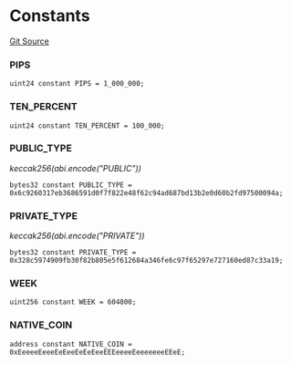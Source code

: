 # Constants
[Git Source](https://github.com/ArrakisFinance/arrakis-modular/blob/main/src/constants/CArrakis.sol)

### PIPS

```solidity
uint24 constant PIPS = 1_000_000;
```

### TEN_PERCENT

```solidity
uint24 constant TEN_PERCENT = 100_000;
```

### PUBLIC_TYPE
*keccak256(abi.encode("PUBLIC"))*


```solidity
bytes32 constant PUBLIC_TYPE = 0x6c9260317eb3686591d0f7f822e48f62c94ad687bd13b2e0d60b2fd97500094a;
```

### PRIVATE_TYPE
*keccak256(abi.encode("PRIVATE"))*


```solidity
bytes32 constant PRIVATE_TYPE = 0x328c5974909fb30f82b805e5f612684a346fe6c97f65297e727160ed87c33a19;
```

### WEEK

```solidity
uint256 constant WEEK = 604800;
```

### NATIVE_COIN

```solidity
address constant NATIVE_COIN = 0xEeeeeEeeeEeEeeEeEeEeeEEEeeeeEeeeeeeeEEeE;
```

